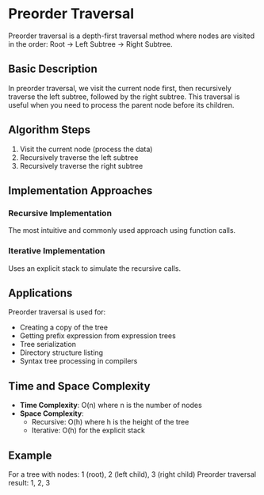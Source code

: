 # Preorder Traversal

Preorder traversal is a depth-first traversal method where nodes are visited in the order: Root → Left Subtree → Right Subtree.

## Basic Description

In preorder traversal, we visit the current node first, then recursively traverse the left subtree, followed by the right subtree. This traversal is useful when you need to process the parent node before its children.

## Algorithm Steps

1. Visit the current node (process the data)
2. Recursively traverse the left subtree
3. Recursively traverse the right subtree

## Implementation Approaches

### Recursive Implementation
The most intuitive and commonly used approach using function calls.

### Iterative Implementation
Uses an explicit stack to simulate the recursive calls.

## Applications

Preorder traversal is used for:
- Creating a copy of the tree
- Getting prefix expression from expression trees
- Tree serialization
- Directory structure listing
- Syntax tree processing in compilers

## Time and Space Complexity

- **Time Complexity**: O(n) where n is the number of nodes
- **Space Complexity**: 
  - Recursive: O(h) where h is the height of the tree
  - Iterative: O(h) for the explicit stack

## Example

For a tree with nodes: 1 (root), 2 (left child), 3 (right child)
Preorder traversal result: 1, 2, 3
